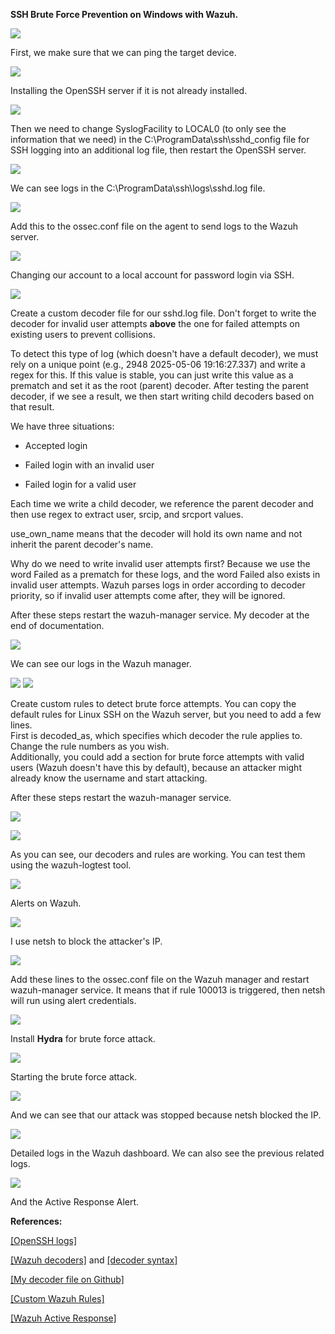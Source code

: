 **SSH Brute Force Prevention on Windows with Wazuh.**

![](./media/image1.jpg)

First, we make sure that we can ping the target device.

![](./media/image2.jpg)

Installing the OpenSSH server if it is not already installed.

![](./media/image3.jpg)

Then we need to change SyslogFacility to LOCAL0 (to only see the
information that we need) in the C:\\ProgramData\\ssh\\sshd_config file
for SSH logging into an additional log file, then restart the OpenSSH
server.

![](./media/image4.jpg)

We can see logs in the C:\\ProgramData\\ssh\\logs\\sshd.log file.

![](./media/image5.jpg)

Add this to the ossec.conf file on the agent to send logs to the Wazuh
server.

![](./media/image6.jpg)

Changing our account to a local account for password login via SSH.

![](./media/image7.jpg)

Create a custom decoder file for our sshd.log file. Don't forget to
write the decoder for invalid user attempts **above** the one for failed
attempts on existing users to prevent collisions.

To detect this type of log (which doesn\'t have a default decoder), we
must rely on a unique point (e.g., 2948 2025-05-06 19:16:27.337) and
write a regex for this. If this value is stable, you can just write this
value as a prematch and set it as the root (parent) decoder. After
testing the parent decoder, if we see a result, we then start writing
child decoders based on that result.

We have three situations:

- Accepted login

- Failed login with an invalid user

- Failed login for a valid user

Each time we write a child decoder, we reference the parent decoder and
then use regex to extract user, srcip, and srcport values.

use_own_name means that the decoder will hold its own name and not
inherit the parent decoder's name.

Why do we need to write invalid user attempts first? Because we use the
word Failed as a prematch for these logs, and the word Failed also
exists in invalid user attempts. Wazuh parses logs in order according to
decoder priority, so if invalid user attempts come after, they will be
ignored.

After these steps restart the wazuh-manager service. My decoder at the
end of documentation.

![](./media/image8.jpg)

We can see our logs in the Wazuh manager.

![](./media/image9.jpg)
![](./media/image10.JPG)

Create custom rules to detect brute force attempts. You can copy the
default rules for Linux SSH on the Wazuh server, but you need to add a
few lines.\
First is decoded_as, which specifies which decoder the rule applies to.
Change the rule numbers as you wish.\
Additionally, you could add a section for brute force attempts with
valid users (Wazuh doesn't have this by default), because an attacker
might already know the username and start attacking.

After these steps restart the wazuh-manager service.

![](./media/image13.jpg)

![](./media/image14.jpg)

As you can see, our decoders and rules are working. You can test them
using the wazuh-logtest tool.

![](./media/image15.jpg)

Alerts on Wazuh.

![](./media/image16.jpg)

I use netsh to block the attacker's IP.

![](./media/image17.jpg)

Add these lines to the ossec.conf file on the Wazuh manager and restart wazuh-manager service. It means
that if rule 100013 is triggered, then netsh will run using alert
credentials.

![](./media/image18.jpg)

Install **Hydra** for brute force attack.

![](./media/image19.jpg)

Starting the brute force attack.

![](./media/image20.jpg)

And we can see that our attack was stopped because netsh blocked the IP.

![](./media/image21.jpg)

Detailed logs in the Wazuh dashboard. We can also see the previous
related logs.

![](./media/image22.JPG)

And the Active Response Alert.

**References:**

[[OpenSSH
logs]](https://superuser.com/questions/1635361/starting-openssh-server-in-windows-with-debug-messages-enabled-d)

[[Wazuh
decoders]](https://documentation.wazuh.com/current/user-manual/ruleset/decoders/index.html)
and [[decoder
syntax]](https://documentation.wazuh.com/current/user-manual/ruleset/ruleset-xml-syntax/decoders.html)

[[My decoder file on
Github]](https://github.com/ElshanGambarov/Wazuh_OpenSSH_decoder/blob/main/decoder-for-openssh.xml)

[[Custom Wazuh
Rules]](https://documentation.wazuh.com/current/user-manual/ruleset/rules/custom.html)

[[Wazuh Active
Response]](https://documentation.wazuh.com/current/user-manual/capabilities/active-response/index.html)
